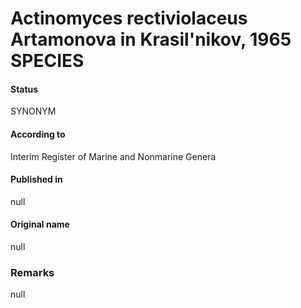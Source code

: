 # Actinomyces rectiviolaceus Artamonova in Krasil'nikov, 1965 SPECIES

#### Status
SYNONYM

#### According to
Interim Register of Marine and Nonmarine Genera

#### Published in
null

#### Original name
null

### Remarks
null